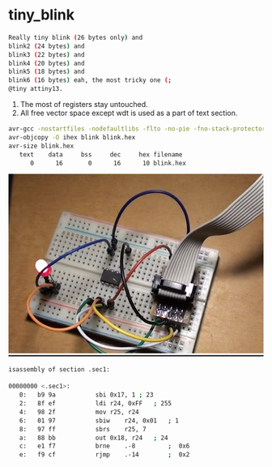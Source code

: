 # tiny_blink
```sh
Really tiny blink (26 bytes only) and
blink2 (24 bytes) and
blink3 (22 bytes) and
blink4 (20 bytes) and
blink5 (18 bytes) and
blink6 (16 bytes) eah, the most tricky one (;
@tiny attiny13.
```
1. The most of registers stay untouched.
2. All free vector space except wdt is used as a part of text section.

```sh
avr-gcc -nostartfiles -nodefaultlibs -flto -no-pie -fno-stack-protector -fno-pic -Wall -Os -mmcu=attiny13 -o blink blink6.S
avr-objcopy -O ihex blink blink.hex
avr-size blink.hex
   text	   data	    bss	    dec	    hex	filename
      0	     16	      0	     16	     10	blink.hex
```
![screenshot](blink.png)

```sh
isassembly of section .sec1:

00000000 <.sec1>:
   0:	b9 9a       	sbi	0x17, 1	; 23
   2:	8f ef       	ldi	r24, 0xFF	; 255
   4:	98 2f       	mov	r25, r24
   6:	01 97       	sbiw	r24, 0x01	; 1
   8:	97 ff       	sbrs	r25, 7
   a:	88 bb       	out	0x18, r24	; 24
   c:	e1 f7       	brne	.-8      	;  0x6
   e:	f9 cf       	rjmp	.-14     	;  0x2
```
